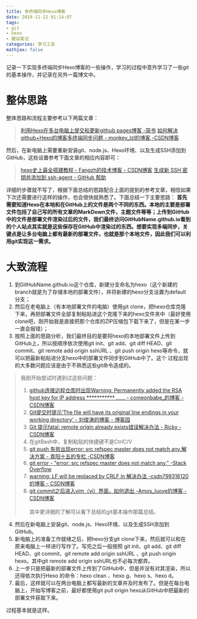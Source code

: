 ```yaml
---
title: 多终端同步Hexo博客
date: 2019-11-22 01:14:07
tags:
- git
- hexo
- 建站笔记
categories: 学习工具
mathjax: false
---
```


记录一下实现多终端同步Hexo博客的一些操作，学习的过程中意外学习了一些git的基本操作，并记录在另外一篇博文中。

# 整体思路

整体思路和流程主要参考以下两篇文章：

> [利用Hexo在多台电脑上提交和更新github pages博客 -简书](https://www.jianshu.com/p/0b1fccce74e0) 
> [如何解决github+Hexo的博客多终端同步问题 - monkey_lzl的博客 -CSDN博客](https://blog.csdn.net/monkey_lzl/article/details/60870891)

然后，在新电脑上需要重新安装git、node.js、Hexo环境、以及生成SSH添加到GitHub，这些设置参考下面文章的相应内容即可：

> [hexo史上最全搭建教程 - Fangzh的技术博客 - CSDN博客](https://blog.csdn.net/sinat_37781304/article/details/82729029)
> [生成新 SSH 密钥并添加到 ssh-agent - GitHub 帮助](https://help.github.com/cn/github/authenticating-to-github/generating-a-new-ssh-key-and-adding-it-to-the-ssh-agent)

详细的步骤就不写了，根据下面总结的思路配合上面的提到的参考文章，相信如果下次还需要进行这样的操作，也会很快就熟悉了。下面总结一下主要思路：
**首先需要知道Hexo在本地和在GitHub上的文件是两个不同的东西。本地的主要是部署文件包括了自己写的所有文章的MarkDown文件，主题文件等等；上传到GitHub中的文件是部署文件渲染过后的文件，我们最终访问GitHubName.github.io看到的个人站点其实就是这些保存在GitHub中渲染过的东西。想要实现多端同步，关键点是让多台电脑上都有最新的部署文件，也就是那个本地文件，因此我们可以利用git实现这一需求。**

# 大致流程

1. 到GitHubName.github.io这个仓库，新建分支命名为hexo（这个新建的branch就是为了存储本地的部署文件），并将新建的hexo分支设置为default分支；
2. 然后在老电脑上（有本地部署文件的电脑）使用git clone，把hexo仓库克隆下来，再把部署文件全部复制粘贴进这个克隆下来的hexo文件夹中（最好使用clone吧，刚开始我是直接把那个仓库的ZIP压缩包下载下来了，但是在某一步一直会报错）；
3. 按照上面的思路分析，我们最终目的是要将hexo的本地部署文件上传到GitHub上，所以按顺序依次使用git init、git add、git diff HEAD、git commit、git remote add origin sshURL 、git push origin hexo等命令，就可以把最新粘贴进分支hexo中的部署文件同步到GitHub中了。这个
  过程出现的大多数问题应该是由于不熟悉这些git命令造成的。

> 我刚开始尝试时遇到过这些问题： 
> 1. [github连接远程仓库时出现Warning: Permanently added the RSA host key for IP address *********** ...... - comeonbabe_的博客 - CSDN博客](https://blog.csdn.net/comeonbabe_/article/details/80244854) 
> 2. [Git提交时提示‘The file will have its original line endings in your working directory’ - 刘俊涛的博客 - 博客园](https://www.cnblogs.com/lovebing/p/7121754.html)  
> 3. [Git 提示fatal: remote origin already exists错误解决办法 - Ricky - CSDN博客](https://blog.csdn.net/top_code/article/details/50381432)  
> 4. 在gitBash中，复制粘贴的快捷键不是CtrlC/V 
> 5. [git push 失败出现error: src refspec master does not match any.解决方案 - 青阳十五的专栏 -CSDN博客](https://blog.csdn.net/yemoweiliang/article/details/52980658)  
> 6. [git error - "error: src refspec master does not match any." -Stack Overflow](https://stackoverflow.com/questions/23957836/git-error-error-src-refspec-master-does-not-match-any)  
> 7. [warning: LF will be replaced by CRLF in 解决办法 -csdn799316120的博客 - CSDN博客](https://blog.csdn.net/csdn799316120/article/details/79565579)  
> 8. [git commit之后进入vim（vi）界面，如何退出 -Amos_luoye的博客 - CSDN博客](https://blog.csdn.net/Amos_luoye/article/details/88292438)  
>    <br/>其中更详细的了解可以看下总结的git基本操作那篇总结。

4. 然后在新电脑上安装git、node.js、Hexo环境、以及生成SSH添加到GitHub。
5. 新电脑上的准备工作就绪之后，把hexo分支git clone下来，然后就可以和在原来电脑上一样进行写作了。写完之后一般按照 git init、git add、git diff HEAD、git commit、git remote add origin sshURL 、git push origin hexo。其中git remote add origin sshURL也不必每次都弄。
6. 上一步只是把最新的部署文件上传到了GitHub中，但是并没有对其渲染，所以还得依次执行Hexo 的命令：hexo clean 、hexo g、hexo s、hexo d。
7. 最后，这样就可以在两台电脑上都写最新的文章并及时发布了。但是在每台电脑上，开始写博客之前，最好都使用git pull origin hexo从GitHub中把最新的部署文件获取下来。

过程基本就是这样。
